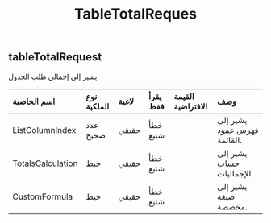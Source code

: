 ﻿---
title: TableTotalReques
second_title: Aspose.Cells Cloud Documen
type: docs
url: /ar/specification/model/tabletotalrequest/
description: "Aspose.Cells مواصفات النموذج السحابي: TableTotalRequest. تعامل بسهولة مع Excel ومستندات جداول البيانات الأخرى التي تحتوي على ميزات مثل الفتح والتوليد والتحرير والتقسيم والدمج والمقارنة والتحويل"
kwords: Excel, Office, جدول البيانات, Cloud REST API, TableTotalRequest
weight: 50
---
## **tableTotalRequest**

 يشير إلى إجمالي طلب الجدول

| اسم الخاصية| نوع الملكية| لاغية| يقرأ فقط| القيمة الافتراضية| وصف|
|:- |:- |:- |:- |:- |:- |
| ListColumnIndex| عدد صحيح| حقيقي| خطأ شنيع|| يشير إلى فهرس عمود القائمة.|
| TotalsCalculation| خيط| حقيقي| خطأ شنيع|| يشير إلى حساب الإجماليات.|
| CustomFormula| خيط| حقيقي| خطأ شنيع||يشير إلى صيغة مخصصة.|

